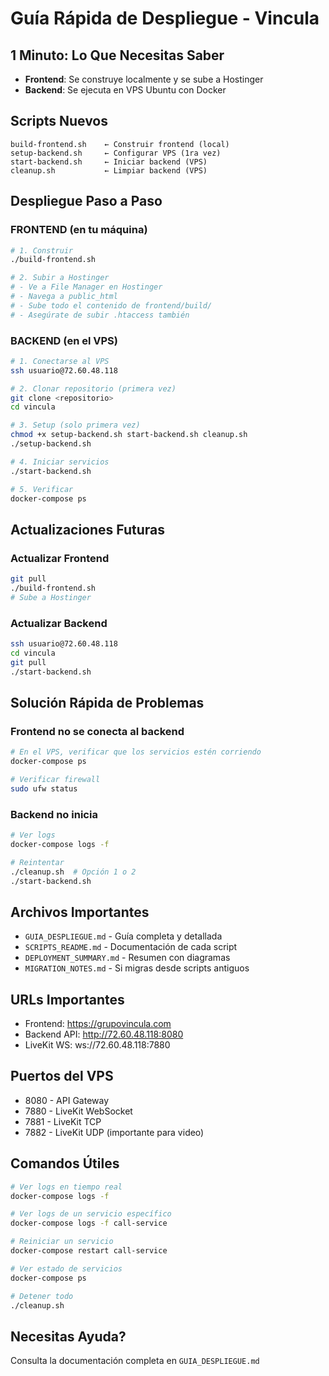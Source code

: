 # Guía Rápida de Despliegue - Vincula

## 1 Minuto: Lo Que Necesitas Saber

- **Frontend**: Se construye localmente y se sube a Hostinger
- **Backend**: Se ejecuta en VPS Ubuntu con Docker

## Scripts Nuevos

```
build-frontend.sh    ← Construir frontend (local)
setup-backend.sh     ← Configurar VPS (1ra vez)
start-backend.sh     ← Iniciar backend (VPS)
cleanup.sh           ← Limpiar backend (VPS)
```

## Despliegue Paso a Paso

### FRONTEND (en tu máquina)

```bash
# 1. Construir
./build-frontend.sh

# 2. Subir a Hostinger
# - Ve a File Manager en Hostinger
# - Navega a public_html
# - Sube todo el contenido de frontend/build/
# - Asegúrate de subir .htaccess también
```

### BACKEND (en el VPS)

```bash
# 1. Conectarse al VPS
ssh usuario@72.60.48.118

# 2. Clonar repositorio (primera vez)
git clone <repositorio>
cd vincula

# 3. Setup (solo primera vez)
chmod +x setup-backend.sh start-backend.sh cleanup.sh
./setup-backend.sh

# 4. Iniciar servicios
./start-backend.sh

# 5. Verificar
docker-compose ps
```

## Actualizaciones Futuras

### Actualizar Frontend
```bash
git pull
./build-frontend.sh
# Sube a Hostinger
```

### Actualizar Backend
```bash
ssh usuario@72.60.48.118
cd vincula
git pull
./start-backend.sh
```

## Solución Rápida de Problemas

### Frontend no se conecta al backend
```bash
# En el VPS, verificar que los servicios estén corriendo
docker-compose ps

# Verificar firewall
sudo ufw status
```

### Backend no inicia
```bash
# Ver logs
docker-compose logs -f

# Reintentar
./cleanup.sh  # Opción 1 o 2
./start-backend.sh
```

## Archivos Importantes

- `GUIA_DESPLIEGUE.md` - Guía completa y detallada
- `SCRIPTS_README.md` - Documentación de cada script
- `DEPLOYMENT_SUMMARY.md` - Resumen con diagramas
- `MIGRATION_NOTES.md` - Si migras desde scripts antiguos

## URLs Importantes

- Frontend: https://grupovincula.com
- Backend API: http://72.60.48.118:8080
- LiveKit WS: ws://72.60.48.118:7880

## Puertos del VPS

- 8080 - API Gateway
- 7880 - LiveKit WebSocket
- 7881 - LiveKit TCP
- 7882 - LiveKit UDP (importante para video)

## Comandos Útiles

```bash
# Ver logs en tiempo real
docker-compose logs -f

# Ver logs de un servicio específico
docker-compose logs -f call-service

# Reiniciar un servicio
docker-compose restart call-service

# Ver estado de servicios
docker-compose ps

# Detener todo
./cleanup.sh
```

## Necesitas Ayuda?

Consulta la documentación completa en `GUIA_DESPLIEGUE.md`

